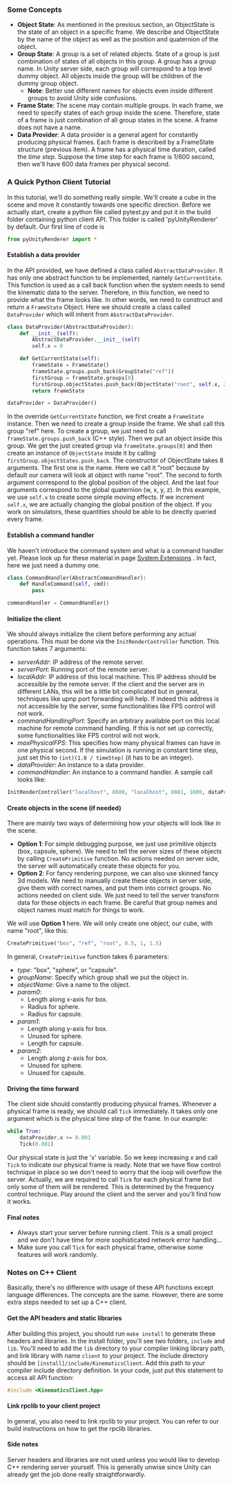 ### Some Concepts
+ **Object State**: As mentioned in the previous section, an ObjectState is the state of an object in a specific frame. We describe and ObjectState by the name of the object as well as the position and quaternion of the object. 
+ **Group State**: A group is a set of related objects. State of a group is just combination of states of all objects in this group. A group has a group name. In Unity server side, each group will correspond to a top level dummy object. All objects inside the group will be children of the dummy group object. 
  + **Note**: Better use different names for objects even inside different groups to avoid Unity side confusions.
+ **Frame State**: The scene may contain multiple groups. In each frame, we need to specify states of each group inside the scene. Therefore, state of a frame is just combination of all group states in the scene. A frame does not have a name.
+ **Data Provider**: A data provider is a general agent for constantly producing physical frames. Each frame is described by a FrameState structure (previous item). A frame has a physical time duration, called the _time step_. Suppose the time step for each frame is 1/600 second, then we'll have 600 data frames per physical second. 

### A Quick Python Client Tutorial
In this tutorial, we'll do something really simple. We'll create a cube in the scene and move it constantly towards one specific direction. Before we actually start, create a python file called pytest.py and put it in the build folder containing python client API. This folder is called 'pyUnityRenderer' by default. Our first line of code is
```python
from pyUnityRenderer import *
```
#### Establish a data provider
In the API provided, we have defined a class called ```AbstractDataProvider```. It has only one abstract function to be implemented, namely ```GetCurrentState```. This function is used as a call back function when the system needs to send the kinematic data to the server. Therefore, in this function, we need to provide what the frame looks like. In other words, we need to construct and return a ```FrameState``` Object. Here we should create a class called ```DataProvider``` which will inherit from ```AbstractDataProvider```. 
```python
class DataProvider(AbstractDataProvider):
    def __init__(self):
        AbstractDataProvider.__init__(self)
        self.x = 0

    def GetCurrentState(self):
        frameState = FrameState()
        frameState.groups.push_back(GroupState("ref"))
        firstGroup = frameState.groups[0]
        firstGroup.objectStates.push_back(ObjectState("root", self.x, 2, self.x, 1, 0, 0, 0))
        return frameState

dataProvider = DataProvider()
```
In the override ```GetCurrentState``` function, we first create a ```FrameState``` instance. Then we need to create a group inside the frame. We shall call this group "ref" here. To create a group, we just need to call ```frameState.groups.push_back``` (C++ style). Then we put an object inside this group. We get the just created group via ```frameState.groups[0]``` and then create an instance of ```ObjectState``` inside it by calling ```firstGroup.objectStates.push_back```. The constructor of ObjectState takes 8 arguments. The first one is the name. Here we call it "root" because by default our camera will look at object with name "root". The second to forth argument correspond to the global position of the object. And the last four arguments correspond to the global quaternion (w, x, y, z). In this example, we use ```self.x``` to create some simple moving effects. If we increment ```self.x```, we are actually changing the global position of the object. If you work on simulators, these quantities should be able to be directly queried every frame.

#### Establish a command handler
We haven't introduce the command system and what is a command handler yet. Please look up for these material in page [System Extensions](https://github.com/arpspoof/UnityKinematics/wiki/System-Extensions)
. In fact, here we just need a dummy one.
```python
class CommandHandler(AbstractCommandHandler):
    def HandleCommand(self, cmd):
        pass

commandHandler = CommandHandler()
```

#### Initialize the client
We should always initialize the client before performing any actual operations. This must be done via the ```InitRenderController``` function. This function takes 7 arguments:
+ _serverAddr_: IP address of the remote server.
+ _serverPort_: Running port of the remote server.
+ _localAddr_: IP address of this local machine. This IP address should be accessible by the remote server. If the client and the server are in different LANs, this will be a little bit complicated but in general, techniques like upnp port forwarding will help. If indeed this address is not accessible by the server, some functionalities like FPS control will not work. 
+ _commandHandlingPort_: Specify an arbitrary available port on this local machine for remote command handling. If this is not set up correctly, some functionalities like FPS control will not work.
+ _maxPhysicalFPS_: This specifies how many physical frames can have in one physical second. If the simulation is running in constant time step, just set this to ```(int)(1.0 / timeStep)``` (it has to be an integer). 
+ _dataProvider_: An instance to a data provider.
+ _commandHandler_: An instance to a command handler. 
A sample call looks like:
```python
InitRenderController("localhost", 8080, "localhost", 8081, 1000, dataProvider, commandHandler)
```

#### Create objects in the scene (if needed)
There are mainly two ways of determining how your objects will look like in the scene. 
+ **Option 1**: For simple debugging purpose, we just use primitive objects (box, capsule, sphere). We need to tell the server sizes of these objects by calling ```CreatePrimitive``` function. No actions needed on server side, the server will automatically create these objects for you.
+ **Option 2**: For fancy rendering purpose, we can also use skinned fancy 3d models. We need to manually create these objects in server side, give them with correct names, and put them into correct groups. No actions needed on client side. We just need to tell the server transform data for these objects in each frame. Be careful that group names and object names must match for things to work.

We will use **Option 1** here. We will only create one object, our cube, with name "root", like this:
```python 
CreatePrimitive("box", "ref", "root", 0.5, 1, 1.5)
```
In general, ```CreatePrimitive``` function takes 6 parameters:
+ _type_: "box", "sphere", or "capsule".
+ _groupName_: Specify which group shall we put the object in.
+ _objectName_: Give a name to the object.
+ _param0_: 
  + Length along x-axis for box.
  + Radius for sphere.
  + Radius for capsule.
+ _param1_:
  + Length along y-axis for box.
  + Unused for sphere.
  + Length for capsule.
+ _param2_:
  + Length along z-axis for box.
  + Unused for sphere.
  + Unused for capsule.

#### Driving the time forward
The client side should constantly producing physical frames. Whenever a physical frame is ready, we should call ```Tick``` immediately. It takes only one argument which is the physical time step of the frame. In our example:
```python
while True:
    dataProvider.x += 0.001
    Tick(0.001)
```
Our physical state is just the 'x' variable. So we keep increasing x and call ```Tick``` to indicate our physical frame is ready. Note that we have flow control technique in place so we don't need to worry that the loop will overflow the server. Actually, we are required to call ```Tick``` for each physical frame but only some of them will be rendered. This is determined by the frequency control technique. Play around the client and the server and you'll find how it works.

#### Final notes
+ Always start your server before running client. This is a small project and we don't have time for more sophisticated network error handling...
+ Make sure you call ```Tick``` for each physical frame, otherwise some features will work randomly.

### Notes on C++ Client
Basically, there's no difference with usage of these API functions except language differences. The concepts are the same. However, there are some extra steps needed to set up a C++ client. 
#### Get the API headers and static libraries
After building this project, you should run ```make install``` to generate these headers and libraries. In the install folder, you'll see two folders, ```include``` and ```lib```. You'll need to add the ```lib``` directory to your compiler linking library path, and link library with name ```client``` to your project. The include directory should be ```[install]/include/KinematicsClient```. Add this path to your compiler include directory definition. In your code, just put this statement to access all API function:
```c++
#include <KinematicsClient.hpp>
```
#### Link rpclib to your client project
In general, you also need to link rpclib to your project. You can refer to our build instructions on how to get the rpclib libraries.
#### Side notes
Server headers and libraries are not used unless you would like to develop C++ rendering server yourself. This is generally unwise since Unity can already get the job done really straightforwardly. 
